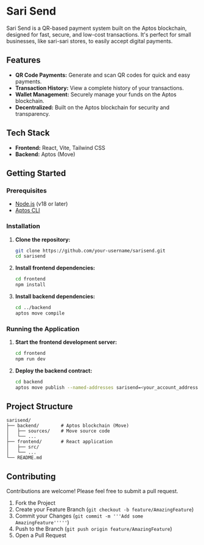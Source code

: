 # Sari Send

Sari Send is a QR-based payment system built on the Aptos blockchain, designed for fast, secure, and low-cost transactions. It's perfect for small businesses, like sari-sari stores, to easily accept digital payments.

## Features

*   **QR Code Payments:** Generate and scan QR codes for quick and easy payments.
*   **Transaction History:** View a complete history of your transactions.
*   **Wallet Management:** Securely manage your funds on the Aptos blockchain.
*   **Decentralized:** Built on the Aptos blockchain for security and transparency.

## Tech Stack

*   **Frontend:** React, Vite, Tailwind CSS
*   **Backend:** Aptos (Move)

## Getting Started

### Prerequisites

*   [Node.js](https://nodejs.org/) (v18 or later)
*   [Aptos CLI](https://aptos.dev/cli-tools/aptos-cli/install-aptos-cli)

### Installation

1.  **Clone the repository:**
    ```bash
    git clone https://github.com/your-username/sarisend.git
    cd sarisend
    ```

2.  **Install frontend dependencies:**
    ```bash
    cd frontend
    npm install
    ```

3.  **Install backend dependencies:**
    ```bash
    cd ../backend
    aptos move compile
    ```

### Running the Application

1.  **Start the frontend development server:**
    ```bash
    cd frontend
    npm run dev
    ```

2.  **Deploy the backend contract:**
    ```bash
    cd backend
    aptos move publish --named-addresses sarisend=<your_account_address>
    ```

## Project Structure

```
sarisend/
├── backend/        # Aptos blockchain (Move)
│   ├── sources/    # Move source code
│   └── ...
├── frontend/       # React application
│   ├── src/
│   └── ...
└── README.md
```

## Contributing

Contributions are welcome! Please feel free to submit a pull request.

1.  Fork the Project
2.  Create your Feature Branch (`git checkout -b feature/AmazingFeature`)
3.  Commit your Changes (`git commit -m '''Add some AmazingFeature'''''`)
4.  Push to the Branch (`git push origin feature/AmazingFeature`)
5.  Open a Pull Request
